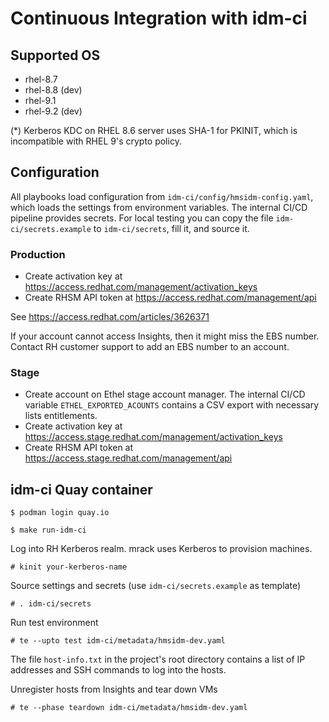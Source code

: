 # Continuous Integration with idm-ci

## Supported OS

- rhel-8.7
- rhel-8.8 (dev)
- rhel-9.1
- rhel-9.2 (dev)

(*) Kerberos KDC on RHEL 8.6 server uses SHA-1 for PKINIT, which is
incompatible with RHEL 9's crypto policy.

## Configuration

All playbooks load configuration from `idm-ci/config/hmsidm-config.yaml`,
which loads the settings from environment variables. The internal
CI/CD pipeline provides secrets. For local testing you can copy the file
`idm-ci/secrets.example` to `idm-ci/secrets`, fill it, and source it.

### Production

- Create activation key at https://access.redhat.com/management/activation_keys
- Create RHSM API token at https://access.redhat.com/management/api

See https://access.redhat.com/articles/3626371

If your account cannot access Insights, then it might miss the EBS
number. Contact RH customer support to add an EBS number to an account.

### Stage

- Create account on Ethel stage account manager. The internal CI/CD variable
  `ETHEL_EXPORTED_ACOUNTS` contains a CSV export with necessary lists
  entitlements.
- Create activation key at https://access.stage.redhat.com/management/activation_keys
- Create RHSM API token at https://access.stage.redhat.com/management/api

## idm-ci Quay container

```
$ podman login quay.io
```

```
$ make run-idm-ci
```

Log into RH Kerberos realm. mrack uses Kerberos to provision machines.

```
# kinit your-kerberos-name
```

Source settings and secrets (use `idm-ci/secrets.example` as template)

```
# . idm-ci/secrets
```

Run test environment

```
# te --upto test idm-ci/metadata/hmsidm-dev.yaml
```

The file `host-info.txt` in the project's root directory contains a list
of IP addresses and SSH commands to log into the hosts.

Unregister hosts from Insights and tear down VMs

```
# te --phase teardown idm-ci/metadata/hmsidm-dev.yaml
```
